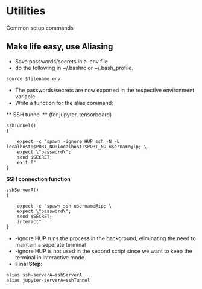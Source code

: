 # Utilities
Common setup commands

## Make life easy, use Aliasing

- Save passwords/secrets in a .env file
- do the following in ~/.bashrc or ~/.bash_profile.

```
source $filename.env
```

- The passwords/secrets are now exported in the respective environment variable
- Write a function for the alias command:

** SSH tunnel ** (for jupyter, tensorboard)

```
sshTunnel()
{

	expect -c "spawn -ignore HUP ssh -N -L localhost:$PORT_NO:localhost:$PORT_NO username@ip; \
	expect \"password\";
	send $SECRET;
	exit 0"
}
```

**SSH connection function**

```
sshServerA()
{

	expect -c "spawn ssh username@ip; \
	expect \"password\";
	send $SECRET;
	interact"
}
```

- \-ignore HUP runs the process in the background, eliminating the need to maintain a seperate terminal
- \-ignore HUP is not used in the second script since we want to keep the terminal in interactive mode.
- **Final Step:** 

```
alias ssh-serverA=sshServerA
alias jupyter-serverA=sshTunnel
```




